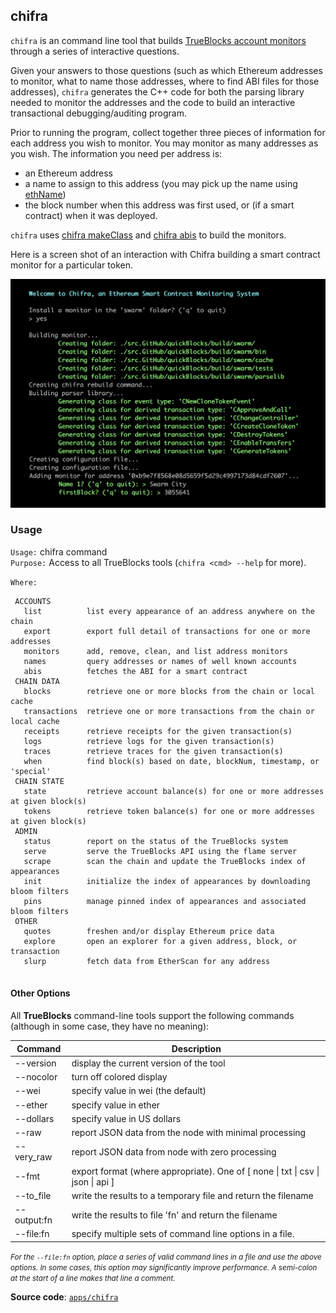 ## chifra

`chifra` is an command line tool that builds [TrueBlocks account monitors](../../monitors/README.md) through a series of interactive questions.

Given your answers to those questions (such as which Ethereum addresses to monitor, what to name those addresses, where to find ABI files for those addresses), `chifra` generates the C++ code for both the parsing library needed to monitor the addresses and the code to build an interactive transactional debugging/auditing program.

Prior to running the program, collect together three pieces of information for each address you wish to monitor. You may monitor as many addresses as you wish. The information you need per address is:

- an Ethereum address
- a name to assign to this address (you may pick up the name using [ethName](../../tools/ethName/README.md))
- the block number when this address was first used, or (if a smart contract) when it was deployed.

`chifra` uses [chifra makeClass](../makeClass/README.md) and [chifra abis](../grabABI/README.md) to build the monitors.

Here is a screen shot of an interaction with Chifra building a smart contract monitor for a particular token.

<img src=docs/image.png>

### Usage

`Usage:`    chifra command  
`Purpose:`  Access to all TrueBlocks tools (`chifra <cmd> --help` for more).

`Where:`  
```
 ACCOUNTS
   list          list every appearance of an address anywhere on the chain
   export        export full detail of transactions for one or more addresses
   monitors      add, remove, clean, and list address monitors
   names         query addresses or names of well known accounts
   abis          fetches the ABI for a smart contract
 CHAIN DATA
   blocks        retrieve one or more blocks from the chain or local cache
   transactions  retrieve one or more transactions from the chain or local cache
   receipts      retrieve receipts for the given transaction(s)
   logs          retrieve logs for the given transaction(s)
   traces        retrieve traces for the given transaction(s)
   when          find block(s) based on date, blockNum, timestamp, or 'special'
 CHAIN STATE
   state         retrieve account balance(s) for one or more addresses at given block(s)
   tokens        retrieve token balance(s) for one or more addresses at given block(s)
 ADMIN
   status        report on the status of the TrueBlocks system
   serve         serve the TrueBlocks API using the flame server
   scrape        scan the chain and update the TrueBlocks index of appearances
   init          initialize the index of appearances by downloading bloom filters
   pins          manage pinned index of appearances and associated bloom filters
 OTHER
   quotes        freshen and/or display Ethereum price data
   explore       open an explorer for a given address, block, or transaction
   slurp         fetch data from EtherScan for any address
 
```

#### Other Options

All **TrueBlocks** command-line tools support the following commands (although in some case, they have no meaning):

| Command     | Description                                                                                     |
| ----------- | ----------------------------------------------------------------------------------------------- |
| --version   | display the current version of the tool                                                         |
| --nocolor   | turn off colored display                                                                        |
| --wei       | specify value in wei (the default)                                                              |
| --ether     | specify value in ether                                                                          |
| --dollars   | specify value in US dollars                                                                     |
| --raw       | report JSON data from the node with minimal processing                                          |
| --very_raw  | report JSON data from node with zero processing                                                 |
| --fmt       | export format (where appropriate). One of [ none &#124; txt &#124; csv &#124; json &#124; api ] |
| --to_file   | write the results to a temporary file and return the filename                                   |
| --output:fn | write the results to file 'fn' and return the filename                                          |
| --file:fn   | specify multiple sets of command line options in a file.                                        |

<small>*For the `--file:fn` option, place a series of valid command lines in a file and use the above options. In some cases, this option may significantly improve performance. A semi-colon at the start of a line makes that line a comment.*</small>

**Source code**: [`apps/chifra`](https://github.com/TrueBlocks/trueblocks-core/tree/master/src/apps/chifra)

